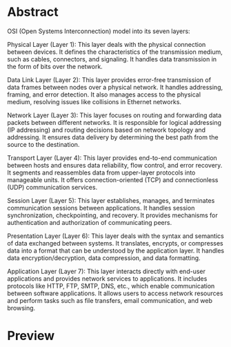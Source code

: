 # Abstract
OSI (Open Systems Interconnection) model into its seven layers:

Physical Layer (Layer 1):
This layer deals with the physical connection between devices.
It defines the characteristics of the transmission medium, such as cables, connectors, and signaling.
It handles data transmission in the form of bits over the network.

Data Link Layer (Layer 2):
This layer provides error-free transmission of data frames between nodes over a physical network.
It handles addressing, framing, and error detection.
It also manages access to the physical medium, resolving issues like collisions in Ethernet networks.

Network Layer (Layer 3):
This layer focuses on routing and forwarding data packets between different networks.
It is responsible for logical addressing (IP addressing) and routing decisions based on network topology and addressing.
It ensures data delivery by determining the best path from the source to the destination.

Transport Layer (Layer 4):
This layer provides end-to-end communication between hosts and ensures data reliability, flow control, and error recovery.
It segments and reassembles data from upper-layer protocols into manageable units.
It offers connection-oriented (TCP) and connectionless (UDP) communication services.

Session Layer (Layer 5):
This layer establishes, manages, and terminates communication sessions between applications.
It handles session synchronization, checkpointing, and recovery.
It provides mechanisms for authentication and authorization of communicating peers.

Presentation Layer (Layer 6):
This layer deals with the syntax and semantics of data exchanged between systems.
It translates, encrypts, or compresses data into a format that can be understood by the application layer.
It handles data encryption/decryption, data compression, and data formatting.

Application Layer (Layer 7):
This layer interacts directly with end-user applications and provides network services to applications.
It includes protocols like HTTP, FTP, SMTP, DNS, etc., which enable communication between software applications.
It allows users to access network resources and perform tasks such as file transfers, email communication, and web browsing.

# Preview

